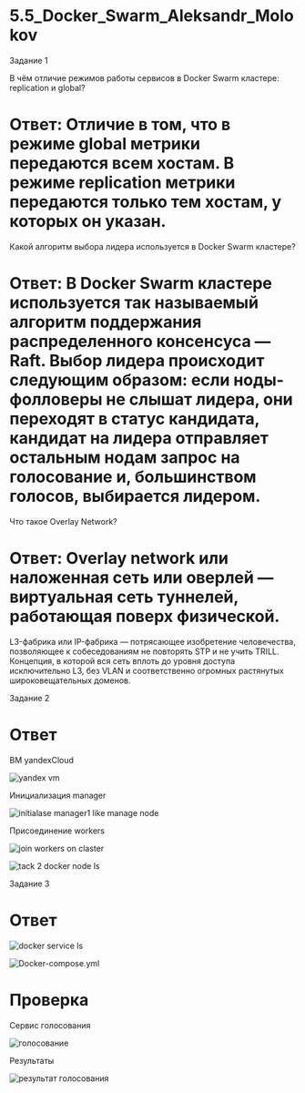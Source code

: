 # 5.5_Docker_Swarm_Aleksandr_Molokov

Задание 1

В чём отличие режимов работы сервисов в Docker Swarm кластере: replication и global?

# Ответ: Отличие в том, что в режиме global метрики передаются всем хостам. В режиме replication метрики передаются только тем хостам, у которых он указан.

Какой алгоритм выбора лидера используется в Docker Swarm кластере?

# Ответ: В Docker Swarm кластере используется так называемый алгоритм поддержания распределенного консенсуса — Raft. Выбор лидера происходит следующим образом: если ноды-фолловеры не слышат лидера, они переходят в статус кандидата, кандидат на лидера отправляет остальным нодам запрос на голосование и, большинством голосов, выбирается лидером.

Что такое Overlay Network?

# Ответ: Overlay network или наложенная сеть или оверлей — виртуальная сеть туннелей, работающая поверх физической.
L3-фабрика или IP-фабрика — потрясающее изобретение человечества, позволяющее к собеседованиям не повторять STP и не учить TRILL. Концепция, в которой вся сеть вплоть до уровня доступа исключительно L3, без VLAN и соответственно огромных растянутых широковещательных доменов.


Задание 2
# Ответ
ВМ yandexCloud

![yandex vm](https://user-images.githubusercontent.com/109212419/233840856-e08b8bd5-31b1-4aab-8525-41f20f94bd87.jpg)

Инициализация manager

![initialase manager1 like manage node](https://user-images.githubusercontent.com/109212419/233840874-d993c10d-5cf5-4d14-95b7-61cc69a338a0.jpg)

Присоединение workers

![join workers on claster](https://user-images.githubusercontent.com/109212419/233840891-33852f1c-6553-436a-89d5-bd8ebd645c7f.jpg)

![tack 2 docker node ls](https://user-images.githubusercontent.com/109212419/233840451-74519d1f-b7dc-4279-b853-bb0e0e8b075a.jpg)

Задание 3
# Ответ
![docker service ls](https://user-images.githubusercontent.com/109212419/233840465-f97b522d-f544-4953-b650-6fdfca081113.jpg)

![Docker-compose.yml](https://github.com/ALEMOLOKOV/5.5_Docker_Swarm_Aleksandr_Molokov/blob/e9ed3c38aaea3838906bf35b3499ca20c5a71785/docker-compose.yml)

# Проверка
Сервис голосования

![голосование](https://user-images.githubusercontent.com/109212419/233840626-192ca332-d4f7-4466-a1c2-4d396d50b2f3.jpg)

Результаты

![результат голосования](https://user-images.githubusercontent.com/109212419/233840640-e01265a9-0a40-4139-93ed-a63050ab0c43.jpg)


